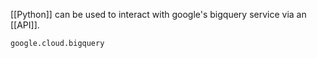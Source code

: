 [[Python]] can be used to interact with google's bigquery service via an [[API]]. 

```
google.cloud.bigquery
```

